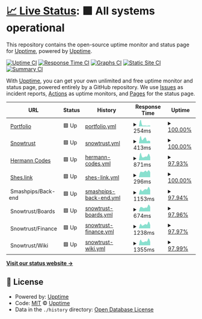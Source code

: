 # [📈 Live Status](https://itishermann.me): <!--live status--> **🟩 All systems operational**

This repository contains the open-source uptime monitor and status page for [Upptime](https://upptime.js.org), powered by [Upptime](https://github.com/upptime/upptime).

[![Uptime CI](https://github.com/koj-co/upptime/workflows/Uptime%20CI/badge.svg)](https://github.com/koj-co/upptime/actions?query=workflow%3A%22Uptime+CI%22)
[![Response Time CI](https://github.com/koj-co/upptime/workflows/Response%20Time%20CI/badge.svg)](https://github.com/koj-co/upptime/actions?query=workflow%3A%22Response+Time+CI%22)
[![Graphs CI](https://github.com/koj-co/upptime/workflows/Graphs%20CI/badge.svg)](https://github.com/koj-co/upptime/actions?query=workflow%3A%22Graphs+CI%22)
[![Static Site CI](https://github.com/koj-co/upptime/workflows/Static%20Site%20CI/badge.svg)](https://github.com/koj-co/upptime/actions?query=workflow%3A%22Static+Site+CI%22)
[![Summary CI](https://github.com/koj-co/upptime/workflows/Summary%20CI/badge.svg)](https://github.com/koj-co/upptime/actions?query=workflow%3A%22Summary+CI%22)

With [Upptime](https://upptime.js.org), you can get your own unlimited and free uptime monitor and status page, powered entirely by a GitHub repository. We use [Issues](https://github.com/upptime/upptime/issues) as incident reports, [Actions](https://github.com/upptime/upptime/actions) as uptime monitors, and [Pages](https://itishermann.me) for the status page.

<!--start: status pages-->
<!-- This summary is generated by Upptime (https://github.com/upptime/upptime) -->
<!-- Do not edit this manually, your changes will be overwritten -->
<!-- prettier-ignore -->
| URL | Status | History | Response Time | Uptime |
| --- | ------ | ------- | ------------- | ------ |
| <img alt="" src="https://favicons.githubusercontent.com/itishermann.me" height="13"> [Portfolio](https://itishermann.me) | 🟩 Up | [portfolio.yml](https://github.com/itishermann/upptime/commits/master/history/portfolio.yml) | <details><summary><img alt="Response time graph" src="./graphs/portfolio/response-time-week.png" height="20"> 254ms</summary><br><a href="https://itishermann.me/history/portfolio"><img alt="Response time 165" src="https://img.shields.io/endpoint?url=https%3A%2F%2Fraw.githubusercontent.com%2Fitishermann%2Fupptime%2Fmaster%2Fapi%2Fportfolio%2Fresponse-time.json"></a><br><a href="https://itishermann.me/history/portfolio"><img alt="24-hour response time 118" src="https://img.shields.io/endpoint?url=https%3A%2F%2Fraw.githubusercontent.com%2Fitishermann%2Fupptime%2Fmaster%2Fapi%2Fportfolio%2Fresponse-time-day.json"></a><br><a href="https://itishermann.me/history/portfolio"><img alt="7-day response time 254" src="https://img.shields.io/endpoint?url=https%3A%2F%2Fraw.githubusercontent.com%2Fitishermann%2Fupptime%2Fmaster%2Fapi%2Fportfolio%2Fresponse-time-week.json"></a><br><a href="https://itishermann.me/history/portfolio"><img alt="30-day response time 165" src="https://img.shields.io/endpoint?url=https%3A%2F%2Fraw.githubusercontent.com%2Fitishermann%2Fupptime%2Fmaster%2Fapi%2Fportfolio%2Fresponse-time-month.json"></a><br><a href="https://itishermann.me/history/portfolio"><img alt="1-year response time 165" src="https://img.shields.io/endpoint?url=https%3A%2F%2Fraw.githubusercontent.com%2Fitishermann%2Fupptime%2Fmaster%2Fapi%2Fportfolio%2Fresponse-time-year.json"></a></details> | <details><summary><a href="https://itishermann.me/history/portfolio">100.00%</a></summary><a href="https://itishermann.me/history/portfolio"><img alt="All-time uptime 100.00%" src="https://img.shields.io/endpoint?url=https%3A%2F%2Fraw.githubusercontent.com%2Fitishermann%2Fupptime%2Fmaster%2Fapi%2Fportfolio%2Fuptime.json"></a><br><a href="https://itishermann.me/history/portfolio"><img alt="24-hour uptime 100.00%" src="https://img.shields.io/endpoint?url=https%3A%2F%2Fraw.githubusercontent.com%2Fitishermann%2Fupptime%2Fmaster%2Fapi%2Fportfolio%2Fuptime-day.json"></a><br><a href="https://itishermann.me/history/portfolio"><img alt="7-day uptime 100.00%" src="https://img.shields.io/endpoint?url=https%3A%2F%2Fraw.githubusercontent.com%2Fitishermann%2Fupptime%2Fmaster%2Fapi%2Fportfolio%2Fuptime-week.json"></a><br><a href="https://itishermann.me/history/portfolio"><img alt="30-day uptime 100.00%" src="https://img.shields.io/endpoint?url=https%3A%2F%2Fraw.githubusercontent.com%2Fitishermann%2Fupptime%2Fmaster%2Fapi%2Fportfolio%2Fuptime-month.json"></a><br><a href="https://itishermann.me/history/portfolio"><img alt="1-year uptime 100.00%" src="https://img.shields.io/endpoint?url=https%3A%2F%2Fraw.githubusercontent.com%2Fitishermann%2Fupptime%2Fmaster%2Fapi%2Fportfolio%2Fuptime-year.json"></a></details>
| <img alt="" src="https://favicons.githubusercontent.com/www.snowtrust.fr" height="13"> [Snowtrust](https://www.snowtrust.fr) | 🟩 Up | [snowtrust.yml](https://github.com/itishermann/upptime/commits/master/history/snowtrust.yml) | <details><summary><img alt="Response time graph" src="./graphs/snowtrust/response-time-week.png" height="20"> 413ms</summary><br><a href="https://itishermann.me/history/snowtrust"><img alt="Response time 381" src="https://img.shields.io/endpoint?url=https%3A%2F%2Fraw.githubusercontent.com%2Fitishermann%2Fupptime%2Fmaster%2Fapi%2Fsnowtrust%2Fresponse-time.json"></a><br><a href="https://itishermann.me/history/snowtrust"><img alt="24-hour response time 211" src="https://img.shields.io/endpoint?url=https%3A%2F%2Fraw.githubusercontent.com%2Fitishermann%2Fupptime%2Fmaster%2Fapi%2Fsnowtrust%2Fresponse-time-day.json"></a><br><a href="https://itishermann.me/history/snowtrust"><img alt="7-day response time 413" src="https://img.shields.io/endpoint?url=https%3A%2F%2Fraw.githubusercontent.com%2Fitishermann%2Fupptime%2Fmaster%2Fapi%2Fsnowtrust%2Fresponse-time-week.json"></a><br><a href="https://itishermann.me/history/snowtrust"><img alt="30-day response time 381" src="https://img.shields.io/endpoint?url=https%3A%2F%2Fraw.githubusercontent.com%2Fitishermann%2Fupptime%2Fmaster%2Fapi%2Fsnowtrust%2Fresponse-time-month.json"></a><br><a href="https://itishermann.me/history/snowtrust"><img alt="1-year response time 381" src="https://img.shields.io/endpoint?url=https%3A%2F%2Fraw.githubusercontent.com%2Fitishermann%2Fupptime%2Fmaster%2Fapi%2Fsnowtrust%2Fresponse-time-year.json"></a></details> | <details><summary><a href="https://itishermann.me/history/snowtrust">100.00%</a></summary><a href="https://itishermann.me/history/snowtrust"><img alt="All-time uptime 100.00%" src="https://img.shields.io/endpoint?url=https%3A%2F%2Fraw.githubusercontent.com%2Fitishermann%2Fupptime%2Fmaster%2Fapi%2Fsnowtrust%2Fuptime.json"></a><br><a href="https://itishermann.me/history/snowtrust"><img alt="24-hour uptime 100.00%" src="https://img.shields.io/endpoint?url=https%3A%2F%2Fraw.githubusercontent.com%2Fitishermann%2Fupptime%2Fmaster%2Fapi%2Fsnowtrust%2Fuptime-day.json"></a><br><a href="https://itishermann.me/history/snowtrust"><img alt="7-day uptime 100.00%" src="https://img.shields.io/endpoint?url=https%3A%2F%2Fraw.githubusercontent.com%2Fitishermann%2Fupptime%2Fmaster%2Fapi%2Fsnowtrust%2Fuptime-week.json"></a><br><a href="https://itishermann.me/history/snowtrust"><img alt="30-day uptime 100.00%" src="https://img.shields.io/endpoint?url=https%3A%2F%2Fraw.githubusercontent.com%2Fitishermann%2Fupptime%2Fmaster%2Fapi%2Fsnowtrust%2Fuptime-month.json"></a><br><a href="https://itishermann.me/history/snowtrust"><img alt="1-year uptime 100.00%" src="https://img.shields.io/endpoint?url=https%3A%2F%2Fraw.githubusercontent.com%2Fitishermann%2Fupptime%2Fmaster%2Fapi%2Fsnowtrust%2Fuptime-year.json"></a></details>
| <img alt="" src="https://favicons.githubusercontent.com/www.hermann.codes" height="13"> [Hermann Codes](https://www.hermann.codes) | 🟩 Up | [hermann-codes.yml](https://github.com/itishermann/upptime/commits/master/history/hermann-codes.yml) | <details><summary><img alt="Response time graph" src="./graphs/hermann-codes/response-time-week.png" height="20"> 871ms</summary><br><a href="https://itishermann.me/history/hermann-codes"><img alt="Response time 1045" src="https://img.shields.io/endpoint?url=https%3A%2F%2Fraw.githubusercontent.com%2Fitishermann%2Fupptime%2Fmaster%2Fapi%2Fhermann-codes%2Fresponse-time.json"></a><br><a href="https://itishermann.me/history/hermann-codes"><img alt="24-hour response time 641" src="https://img.shields.io/endpoint?url=https%3A%2F%2Fraw.githubusercontent.com%2Fitishermann%2Fupptime%2Fmaster%2Fapi%2Fhermann-codes%2Fresponse-time-day.json"></a><br><a href="https://itishermann.me/history/hermann-codes"><img alt="7-day response time 871" src="https://img.shields.io/endpoint?url=https%3A%2F%2Fraw.githubusercontent.com%2Fitishermann%2Fupptime%2Fmaster%2Fapi%2Fhermann-codes%2Fresponse-time-week.json"></a><br><a href="https://itishermann.me/history/hermann-codes"><img alt="30-day response time 1045" src="https://img.shields.io/endpoint?url=https%3A%2F%2Fraw.githubusercontent.com%2Fitishermann%2Fupptime%2Fmaster%2Fapi%2Fhermann-codes%2Fresponse-time-month.json"></a><br><a href="https://itishermann.me/history/hermann-codes"><img alt="1-year response time 1045" src="https://img.shields.io/endpoint?url=https%3A%2F%2Fraw.githubusercontent.com%2Fitishermann%2Fupptime%2Fmaster%2Fapi%2Fhermann-codes%2Fresponse-time-year.json"></a></details> | <details><summary><a href="https://itishermann.me/history/hermann-codes">97.93%</a></summary><a href="https://itishermann.me/history/hermann-codes"><img alt="All-time uptime 98.77%" src="https://img.shields.io/endpoint?url=https%3A%2F%2Fraw.githubusercontent.com%2Fitishermann%2Fupptime%2Fmaster%2Fapi%2Fhermann-codes%2Fuptime.json"></a><br><a href="https://itishermann.me/history/hermann-codes"><img alt="24-hour uptime 85.50%" src="https://img.shields.io/endpoint?url=https%3A%2F%2Fraw.githubusercontent.com%2Fitishermann%2Fupptime%2Fmaster%2Fapi%2Fhermann-codes%2Fuptime-day.json"></a><br><a href="https://itishermann.me/history/hermann-codes"><img alt="7-day uptime 97.93%" src="https://img.shields.io/endpoint?url=https%3A%2F%2Fraw.githubusercontent.com%2Fitishermann%2Fupptime%2Fmaster%2Fapi%2Fhermann-codes%2Fuptime-week.json"></a><br><a href="https://itishermann.me/history/hermann-codes"><img alt="30-day uptime 98.77%" src="https://img.shields.io/endpoint?url=https%3A%2F%2Fraw.githubusercontent.com%2Fitishermann%2Fupptime%2Fmaster%2Fapi%2Fhermann-codes%2Fuptime-month.json"></a><br><a href="https://itishermann.me/history/hermann-codes"><img alt="1-year uptime 98.77%" src="https://img.shields.io/endpoint?url=https%3A%2F%2Fraw.githubusercontent.com%2Fitishermann%2Fupptime%2Fmaster%2Fapi%2Fhermann-codes%2Fuptime-year.json"></a></details>
| <img alt="" src="https://favicons.githubusercontent.com/shes.link" height="13"> [Shes.link](https://shes.link) | 🟩 Up | [shes-link.yml](https://github.com/itishermann/upptime/commits/master/history/shes-link.yml) | <details><summary><img alt="Response time graph" src="./graphs/shes-link/response-time-week.png" height="20"> 296ms</summary><br><a href="https://itishermann.me/history/shes-link"><img alt="Response time 1319" src="https://img.shields.io/endpoint?url=https%3A%2F%2Fraw.githubusercontent.com%2Fitishermann%2Fupptime%2Fmaster%2Fapi%2Fshes-link%2Fresponse-time.json"></a><br><a href="https://itishermann.me/history/shes-link"><img alt="24-hour response time 262" src="https://img.shields.io/endpoint?url=https%3A%2F%2Fraw.githubusercontent.com%2Fitishermann%2Fupptime%2Fmaster%2Fapi%2Fshes-link%2Fresponse-time-day.json"></a><br><a href="https://itishermann.me/history/shes-link"><img alt="7-day response time 296" src="https://img.shields.io/endpoint?url=https%3A%2F%2Fraw.githubusercontent.com%2Fitishermann%2Fupptime%2Fmaster%2Fapi%2Fshes-link%2Fresponse-time-week.json"></a><br><a href="https://itishermann.me/history/shes-link"><img alt="30-day response time 1319" src="https://img.shields.io/endpoint?url=https%3A%2F%2Fraw.githubusercontent.com%2Fitishermann%2Fupptime%2Fmaster%2Fapi%2Fshes-link%2Fresponse-time-month.json"></a><br><a href="https://itishermann.me/history/shes-link"><img alt="1-year response time 1319" src="https://img.shields.io/endpoint?url=https%3A%2F%2Fraw.githubusercontent.com%2Fitishermann%2Fupptime%2Fmaster%2Fapi%2Fshes-link%2Fresponse-time-year.json"></a></details> | <details><summary><a href="https://itishermann.me/history/shes-link">100.00%</a></summary><a href="https://itishermann.me/history/shes-link"><img alt="All-time uptime 100.00%" src="https://img.shields.io/endpoint?url=https%3A%2F%2Fraw.githubusercontent.com%2Fitishermann%2Fupptime%2Fmaster%2Fapi%2Fshes-link%2Fuptime.json"></a><br><a href="https://itishermann.me/history/shes-link"><img alt="24-hour uptime 100.00%" src="https://img.shields.io/endpoint?url=https%3A%2F%2Fraw.githubusercontent.com%2Fitishermann%2Fupptime%2Fmaster%2Fapi%2Fshes-link%2Fuptime-day.json"></a><br><a href="https://itishermann.me/history/shes-link"><img alt="7-day uptime 100.00%" src="https://img.shields.io/endpoint?url=https%3A%2F%2Fraw.githubusercontent.com%2Fitishermann%2Fupptime%2Fmaster%2Fapi%2Fshes-link%2Fuptime-week.json"></a><br><a href="https://itishermann.me/history/shes-link"><img alt="30-day uptime 100.00%" src="https://img.shields.io/endpoint?url=https%3A%2F%2Fraw.githubusercontent.com%2Fitishermann%2Fupptime%2Fmaster%2Fapi%2Fshes-link%2Fuptime-month.json"></a><br><a href="https://itishermann.me/history/shes-link"><img alt="1-year uptime 100.00%" src="https://img.shields.io/endpoint?url=https%3A%2F%2Fraw.githubusercontent.com%2Fitishermann%2Fupptime%2Fmaster%2Fapi%2Fshes-link%2Fuptime-year.json"></a></details>
| <img alt="" src="https://favicons.githubusercontent.com/null" height="13"> Smashpips/Back-end | 🟩 Up | [smashpips-back-end.yml](https://github.com/itishermann/upptime/commits/master/history/smashpips-back-end.yml) | <details><summary><img alt="Response time graph" src="./graphs/smashpips-back-end/response-time-week.png" height="20"> 1153ms</summary><br><a href="https://itishermann.me/history/smashpips-back-end"><img alt="Response time 1531" src="https://img.shields.io/endpoint?url=https%3A%2F%2Fraw.githubusercontent.com%2Fitishermann%2Fupptime%2Fmaster%2Fapi%2Fsmashpips-back-end%2Fresponse-time.json"></a><br><a href="https://itishermann.me/history/smashpips-back-end"><img alt="24-hour response time 1035" src="https://img.shields.io/endpoint?url=https%3A%2F%2Fraw.githubusercontent.com%2Fitishermann%2Fupptime%2Fmaster%2Fapi%2Fsmashpips-back-end%2Fresponse-time-day.json"></a><br><a href="https://itishermann.me/history/smashpips-back-end"><img alt="7-day response time 1153" src="https://img.shields.io/endpoint?url=https%3A%2F%2Fraw.githubusercontent.com%2Fitishermann%2Fupptime%2Fmaster%2Fapi%2Fsmashpips-back-end%2Fresponse-time-week.json"></a><br><a href="https://itishermann.me/history/smashpips-back-end"><img alt="30-day response time 1531" src="https://img.shields.io/endpoint?url=https%3A%2F%2Fraw.githubusercontent.com%2Fitishermann%2Fupptime%2Fmaster%2Fapi%2Fsmashpips-back-end%2Fresponse-time-month.json"></a><br><a href="https://itishermann.me/history/smashpips-back-end"><img alt="1-year response time 1531" src="https://img.shields.io/endpoint?url=https%3A%2F%2Fraw.githubusercontent.com%2Fitishermann%2Fupptime%2Fmaster%2Fapi%2Fsmashpips-back-end%2Fresponse-time-year.json"></a></details> | <details><summary><a href="https://itishermann.me/history/smashpips-back-end">97.94%</a></summary><a href="https://itishermann.me/history/smashpips-back-end"><img alt="All-time uptime 98.78%" src="https://img.shields.io/endpoint?url=https%3A%2F%2Fraw.githubusercontent.com%2Fitishermann%2Fupptime%2Fmaster%2Fapi%2Fsmashpips-back-end%2Fuptime.json"></a><br><a href="https://itishermann.me/history/smashpips-back-end"><img alt="24-hour uptime 85.59%" src="https://img.shields.io/endpoint?url=https%3A%2F%2Fraw.githubusercontent.com%2Fitishermann%2Fupptime%2Fmaster%2Fapi%2Fsmashpips-back-end%2Fuptime-day.json"></a><br><a href="https://itishermann.me/history/smashpips-back-end"><img alt="7-day uptime 97.94%" src="https://img.shields.io/endpoint?url=https%3A%2F%2Fraw.githubusercontent.com%2Fitishermann%2Fupptime%2Fmaster%2Fapi%2Fsmashpips-back-end%2Fuptime-week.json"></a><br><a href="https://itishermann.me/history/smashpips-back-end"><img alt="30-day uptime 98.78%" src="https://img.shields.io/endpoint?url=https%3A%2F%2Fraw.githubusercontent.com%2Fitishermann%2Fupptime%2Fmaster%2Fapi%2Fsmashpips-back-end%2Fuptime-month.json"></a><br><a href="https://itishermann.me/history/smashpips-back-end"><img alt="1-year uptime 98.78%" src="https://img.shields.io/endpoint?url=https%3A%2F%2Fraw.githubusercontent.com%2Fitishermann%2Fupptime%2Fmaster%2Fapi%2Fsmashpips-back-end%2Fuptime-year.json"></a></details>
| <img alt="" src="https://favicons.githubusercontent.com/null" height="13"> Snowtrust/Boards | 🟩 Up | [snowtrust-boards.yml](https://github.com/itishermann/upptime/commits/master/history/snowtrust-boards.yml) | <details><summary><img alt="Response time graph" src="./graphs/snowtrust-boards/response-time-week.png" height="20"> 674ms</summary><br><a href="https://itishermann.me/history/snowtrust-boards"><img alt="Response time 815" src="https://img.shields.io/endpoint?url=https%3A%2F%2Fraw.githubusercontent.com%2Fitishermann%2Fupptime%2Fmaster%2Fapi%2Fsnowtrust-boards%2Fresponse-time.json"></a><br><a href="https://itishermann.me/history/snowtrust-boards"><img alt="24-hour response time 661" src="https://img.shields.io/endpoint?url=https%3A%2F%2Fraw.githubusercontent.com%2Fitishermann%2Fupptime%2Fmaster%2Fapi%2Fsnowtrust-boards%2Fresponse-time-day.json"></a><br><a href="https://itishermann.me/history/snowtrust-boards"><img alt="7-day response time 674" src="https://img.shields.io/endpoint?url=https%3A%2F%2Fraw.githubusercontent.com%2Fitishermann%2Fupptime%2Fmaster%2Fapi%2Fsnowtrust-boards%2Fresponse-time-week.json"></a><br><a href="https://itishermann.me/history/snowtrust-boards"><img alt="30-day response time 815" src="https://img.shields.io/endpoint?url=https%3A%2F%2Fraw.githubusercontent.com%2Fitishermann%2Fupptime%2Fmaster%2Fapi%2Fsnowtrust-boards%2Fresponse-time-month.json"></a><br><a href="https://itishermann.me/history/snowtrust-boards"><img alt="1-year response time 815" src="https://img.shields.io/endpoint?url=https%3A%2F%2Fraw.githubusercontent.com%2Fitishermann%2Fupptime%2Fmaster%2Fapi%2Fsnowtrust-boards%2Fresponse-time-year.json"></a></details> | <details><summary><a href="https://itishermann.me/history/snowtrust-boards">97.96%</a></summary><a href="https://itishermann.me/history/snowtrust-boards"><img alt="All-time uptime 98.95%" src="https://img.shields.io/endpoint?url=https%3A%2F%2Fraw.githubusercontent.com%2Fitishermann%2Fupptime%2Fmaster%2Fapi%2Fsnowtrust-boards%2Fuptime.json"></a><br><a href="https://itishermann.me/history/snowtrust-boards"><img alt="24-hour uptime 85.69%" src="https://img.shields.io/endpoint?url=https%3A%2F%2Fraw.githubusercontent.com%2Fitishermann%2Fupptime%2Fmaster%2Fapi%2Fsnowtrust-boards%2Fuptime-day.json"></a><br><a href="https://itishermann.me/history/snowtrust-boards"><img alt="7-day uptime 97.96%" src="https://img.shields.io/endpoint?url=https%3A%2F%2Fraw.githubusercontent.com%2Fitishermann%2Fupptime%2Fmaster%2Fapi%2Fsnowtrust-boards%2Fuptime-week.json"></a><br><a href="https://itishermann.me/history/snowtrust-boards"><img alt="30-day uptime 98.95%" src="https://img.shields.io/endpoint?url=https%3A%2F%2Fraw.githubusercontent.com%2Fitishermann%2Fupptime%2Fmaster%2Fapi%2Fsnowtrust-boards%2Fuptime-month.json"></a><br><a href="https://itishermann.me/history/snowtrust-boards"><img alt="1-year uptime 98.95%" src="https://img.shields.io/endpoint?url=https%3A%2F%2Fraw.githubusercontent.com%2Fitishermann%2Fupptime%2Fmaster%2Fapi%2Fsnowtrust-boards%2Fuptime-year.json"></a></details>
| <img alt="" src="https://favicons.githubusercontent.com/null" height="13"> Snowtrust/Finance | 🟩 Up | [snowtrust-finance.yml](https://github.com/itishermann/upptime/commits/master/history/snowtrust-finance.yml) | <details><summary><img alt="Response time graph" src="./graphs/snowtrust-finance/response-time-week.png" height="20"> 1238ms</summary><br><a href="https://itishermann.me/history/snowtrust-finance"><img alt="Response time 1587" src="https://img.shields.io/endpoint?url=https%3A%2F%2Fraw.githubusercontent.com%2Fitishermann%2Fupptime%2Fmaster%2Fapi%2Fsnowtrust-finance%2Fresponse-time.json"></a><br><a href="https://itishermann.me/history/snowtrust-finance"><img alt="24-hour response time 885" src="https://img.shields.io/endpoint?url=https%3A%2F%2Fraw.githubusercontent.com%2Fitishermann%2Fupptime%2Fmaster%2Fapi%2Fsnowtrust-finance%2Fresponse-time-day.json"></a><br><a href="https://itishermann.me/history/snowtrust-finance"><img alt="7-day response time 1238" src="https://img.shields.io/endpoint?url=https%3A%2F%2Fraw.githubusercontent.com%2Fitishermann%2Fupptime%2Fmaster%2Fapi%2Fsnowtrust-finance%2Fresponse-time-week.json"></a><br><a href="https://itishermann.me/history/snowtrust-finance"><img alt="30-day response time 1587" src="https://img.shields.io/endpoint?url=https%3A%2F%2Fraw.githubusercontent.com%2Fitishermann%2Fupptime%2Fmaster%2Fapi%2Fsnowtrust-finance%2Fresponse-time-month.json"></a><br><a href="https://itishermann.me/history/snowtrust-finance"><img alt="1-year response time 1587" src="https://img.shields.io/endpoint?url=https%3A%2F%2Fraw.githubusercontent.com%2Fitishermann%2Fupptime%2Fmaster%2Fapi%2Fsnowtrust-finance%2Fresponse-time-year.json"></a></details> | <details><summary><a href="https://itishermann.me/history/snowtrust-finance">97.97%</a></summary><a href="https://itishermann.me/history/snowtrust-finance"><img alt="All-time uptime 98.95%" src="https://img.shields.io/endpoint?url=https%3A%2F%2Fraw.githubusercontent.com%2Fitishermann%2Fupptime%2Fmaster%2Fapi%2Fsnowtrust-finance%2Fuptime.json"></a><br><a href="https://itishermann.me/history/snowtrust-finance"><img alt="24-hour uptime 85.80%" src="https://img.shields.io/endpoint?url=https%3A%2F%2Fraw.githubusercontent.com%2Fitishermann%2Fupptime%2Fmaster%2Fapi%2Fsnowtrust-finance%2Fuptime-day.json"></a><br><a href="https://itishermann.me/history/snowtrust-finance"><img alt="7-day uptime 97.97%" src="https://img.shields.io/endpoint?url=https%3A%2F%2Fraw.githubusercontent.com%2Fitishermann%2Fupptime%2Fmaster%2Fapi%2Fsnowtrust-finance%2Fuptime-week.json"></a><br><a href="https://itishermann.me/history/snowtrust-finance"><img alt="30-day uptime 98.95%" src="https://img.shields.io/endpoint?url=https%3A%2F%2Fraw.githubusercontent.com%2Fitishermann%2Fupptime%2Fmaster%2Fapi%2Fsnowtrust-finance%2Fuptime-month.json"></a><br><a href="https://itishermann.me/history/snowtrust-finance"><img alt="1-year uptime 98.95%" src="https://img.shields.io/endpoint?url=https%3A%2F%2Fraw.githubusercontent.com%2Fitishermann%2Fupptime%2Fmaster%2Fapi%2Fsnowtrust-finance%2Fuptime-year.json"></a></details>
| <img alt="" src="https://favicons.githubusercontent.com/null" height="13"> Snowtrust/Wiki | 🟩 Up | [snowtrust-wiki.yml](https://github.com/itishermann/upptime/commits/master/history/snowtrust-wiki.yml) | <details><summary><img alt="Response time graph" src="./graphs/snowtrust-wiki/response-time-week.png" height="20"> 1355ms</summary><br><a href="https://itishermann.me/history/snowtrust-wiki"><img alt="Response time 1707" src="https://img.shields.io/endpoint?url=https%3A%2F%2Fraw.githubusercontent.com%2Fitishermann%2Fupptime%2Fmaster%2Fapi%2Fsnowtrust-wiki%2Fresponse-time.json"></a><br><a href="https://itishermann.me/history/snowtrust-wiki"><img alt="24-hour response time 1085" src="https://img.shields.io/endpoint?url=https%3A%2F%2Fraw.githubusercontent.com%2Fitishermann%2Fupptime%2Fmaster%2Fapi%2Fsnowtrust-wiki%2Fresponse-time-day.json"></a><br><a href="https://itishermann.me/history/snowtrust-wiki"><img alt="7-day response time 1355" src="https://img.shields.io/endpoint?url=https%3A%2F%2Fraw.githubusercontent.com%2Fitishermann%2Fupptime%2Fmaster%2Fapi%2Fsnowtrust-wiki%2Fresponse-time-week.json"></a><br><a href="https://itishermann.me/history/snowtrust-wiki"><img alt="30-day response time 1707" src="https://img.shields.io/endpoint?url=https%3A%2F%2Fraw.githubusercontent.com%2Fitishermann%2Fupptime%2Fmaster%2Fapi%2Fsnowtrust-wiki%2Fresponse-time-month.json"></a><br><a href="https://itishermann.me/history/snowtrust-wiki"><img alt="1-year response time 1707" src="https://img.shields.io/endpoint?url=https%3A%2F%2Fraw.githubusercontent.com%2Fitishermann%2Fupptime%2Fmaster%2Fapi%2Fsnowtrust-wiki%2Fresponse-time-year.json"></a></details> | <details><summary><a href="https://itishermann.me/history/snowtrust-wiki">97.99%</a></summary><a href="https://itishermann.me/history/snowtrust-wiki"><img alt="All-time uptime 98.96%" src="https://img.shields.io/endpoint?url=https%3A%2F%2Fraw.githubusercontent.com%2Fitishermann%2Fupptime%2Fmaster%2Fapi%2Fsnowtrust-wiki%2Fuptime.json"></a><br><a href="https://itishermann.me/history/snowtrust-wiki"><img alt="24-hour uptime 85.90%" src="https://img.shields.io/endpoint?url=https%3A%2F%2Fraw.githubusercontent.com%2Fitishermann%2Fupptime%2Fmaster%2Fapi%2Fsnowtrust-wiki%2Fuptime-day.json"></a><br><a href="https://itishermann.me/history/snowtrust-wiki"><img alt="7-day uptime 97.99%" src="https://img.shields.io/endpoint?url=https%3A%2F%2Fraw.githubusercontent.com%2Fitishermann%2Fupptime%2Fmaster%2Fapi%2Fsnowtrust-wiki%2Fuptime-week.json"></a><br><a href="https://itishermann.me/history/snowtrust-wiki"><img alt="30-day uptime 98.96%" src="https://img.shields.io/endpoint?url=https%3A%2F%2Fraw.githubusercontent.com%2Fitishermann%2Fupptime%2Fmaster%2Fapi%2Fsnowtrust-wiki%2Fuptime-month.json"></a><br><a href="https://itishermann.me/history/snowtrust-wiki"><img alt="1-year uptime 98.96%" src="https://img.shields.io/endpoint?url=https%3A%2F%2Fraw.githubusercontent.com%2Fitishermann%2Fupptime%2Fmaster%2Fapi%2Fsnowtrust-wiki%2Fuptime-year.json"></a></details>

<!--end: status pages-->

[**Visit our status website →**](https://itishermann.me)

## 📄 License

- Powered by: [Upptime](https://github.com/upptime/upptime)
- Code: [MIT](./LICENSE) © [Upptime](https://upptime.js.org)
- Data in the `./history` directory: [Open Database License](https://opendatacommons.org/licenses/odbl/1-0/)
